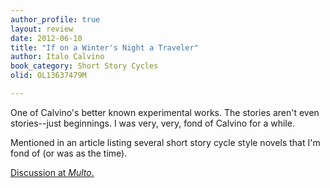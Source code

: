 ```yaml
---
author_profile: true
layout: review
date: 2012-06-10
title: "If on a Winter's Night a Traveler"
author: Italo Calvino
book_category: Short Story Cycles
olid: OL13637479M

---
```

One of Calvino's better known experimental works. The stories aren't even stories--just beginnings. I was very, very, fond of Calvino for a while. 

Mentioned in an article listing several short story cycle style novels that I'm fond of (or was as the time).

[Discussion at *Multo*.](https://multoghost.wordpress.com/2012/06/10/stories-for-the-short-attention-span/)